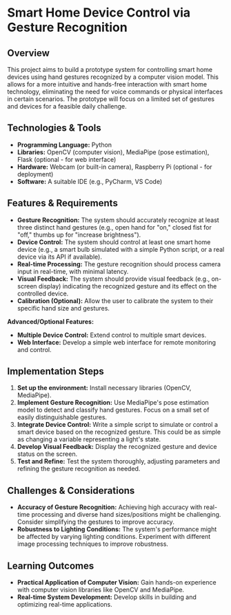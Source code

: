 # Smart Home Device Control via Gesture Recognition

## Overview

This project aims to build a prototype system for controlling smart home devices using hand gestures recognized by a computer vision model. This allows for a more intuitive and hands-free interaction with smart home technology, eliminating the need for voice commands or physical interfaces in certain scenarios.  The prototype will focus on a limited set of gestures and devices for a feasible daily challenge.

## Technologies & Tools

* **Programming Language:** Python
* **Libraries:** OpenCV (computer vision), MediaPipe (pose estimation),  Flask (optional - for web interface)
* **Hardware:** Webcam (or built-in camera), Raspberry Pi (optional - for deployment)
* **Software:**  A suitable IDE (e.g., PyCharm, VS Code)


## Features & Requirements

- **Gesture Recognition:** The system should accurately recognize at least three distinct hand gestures (e.g., open hand for "on," closed fist for "off," thumbs up for "increase brightness").
- **Device Control:**  The system should control at least one smart home device (e.g., a smart bulb simulated with a simple Python script, or a real device via its API if available).
- **Real-time Processing:**  The gesture recognition should process camera input in real-time, with minimal latency.
- **Visual Feedback:** The system should provide visual feedback (e.g., on-screen display) indicating the recognized gesture and its effect on the controlled device.
- **Calibration (Optional):** Allow the user to calibrate the system to their specific hand size and gestures.

**Advanced/Optional Features:**

- **Multiple Device Control:** Extend control to multiple smart devices.
- **Web Interface:** Develop a simple web interface for remote monitoring and control.


## Implementation Steps

1. **Set up the environment:** Install necessary libraries (OpenCV, MediaPipe).
2. **Implement Gesture Recognition:** Use MediaPipe's pose estimation model to detect and classify hand gestures.  Focus on a small set of easily distinguishable gestures.
3. **Integrate Device Control:**  Write a simple script to simulate or control a smart device based on the recognized gesture.  This could be as simple as changing a variable representing a light's state.
4. **Develop Visual Feedback:** Display the recognized gesture and device status on the screen.
5. **Test and Refine:** Test the system thoroughly, adjusting parameters and refining the gesture recognition as needed.


## Challenges & Considerations

- **Accuracy of Gesture Recognition:**  Achieving high accuracy with real-time processing and diverse hand sizes/positions might be challenging.  Consider simplifying the gestures to improve accuracy.
- **Robustness to Lighting Conditions:**  The system's performance might be affected by varying lighting conditions. Experiment with different image processing techniques to improve robustness.


## Learning Outcomes

- **Practical Application of Computer Vision:** Gain hands-on experience with computer vision libraries like OpenCV and MediaPipe.
- **Real-time System Development:** Develop skills in building and optimizing real-time applications.

